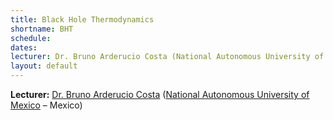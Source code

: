 ```yaml
---
title: Black Hole Thermodynamics
shortname: BHT
schedule: 
dates: 
lecturer: Dr. Bruno Arderucio Costa (National Autonomous University of Mexico – Mexico)
layout: default
---
```


**Lecturer:** [Dr. Bruno Arderucio Costa](https://barderucio.wordpress.com/) ([National Autonomous University of Mexico](https://english.unam.mx) – Mexico)
